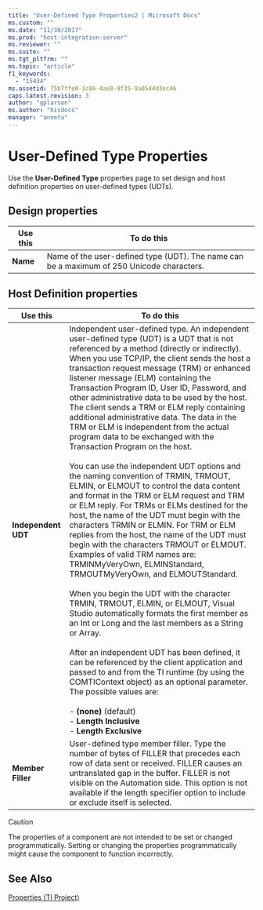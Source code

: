 ```yaml
---
title: "User-Defined Type Properties2 | Microsoft Docs"
ms.custom: ""
ms.date: "11/30/2017"
ms.prod: "host-integration-server"
ms.reviewer: ""
ms.suite: ""
ms.tgt_pltfrm: ""
ms.topic: "article"
f1_keywords: 
  - "15434"
ms.assetid: 75b7ffe0-1c86-4ae8-9f35-9a0544d3ec46
caps.latest.revision: 3
author: "gplarsen"
ms.author: "hisdocs"
manager: "anneta"
---
```

# User-Defined Type Properties
Use the **User-Defined Type** properties page to set design and host definition properties on user-defined types (UDTs).  
  
## Design properties  
  
|Use this|To do this|  
|--------------|----------------|  
|**Name**|Name of the user-defined type (UDT). The name can be a maximum of 250 Unicode characters.|  
  
## Host Definition properties  
  
|Use this|To do this|  
|--------------|----------------|  
|**Independent UDT**|Independent user-defined type. An independent user-defined type (UDT) is a UDT that is not referenced by a method (directly or indirectly). When you use TCP/IP, the client sends the host a transaction request message (TRM) or enhanced listener message (ELM) containing the Transaction Program ID, User ID, Password, and other administrative data to be used by the host. The client sends a TRM or ELM reply containing additional administrative data. The data in the TRM or ELM is independent from the actual program data to be exchanged with the Transaction Program on the host.<br /><br /> You can use the independent UDT options and the naming convention of TRMIN, TRMOUT, ELMIN, or ELMOUT to control the data content and format in the TRM or ELM request and TRM or ELM reply. For TRMs or ELMs destined for the host, the name of the UDT must begin with the characters TRMIN or ELMIN. For TRM or ELM replies from the host, the name of the UDT must begin with the characters TRMOUT or ELMOUT. Examples of valid TRM names are: TRMINMyVeryOwn, ELMINStandard, TRMOUTMyVeryOwn, and ELMOUTStandard.<br /><br /> When you begin the UDT with the character TRMIN, TRMOUT, ELMIN, or ELMOUT, Visual Studio automatically formats the first member as an Int or Long and the last members as a String or Array.<br /><br /> After an independent UDT has been defined, it can be referenced by the client application and passed to and from the TI runtime (by using the COMTIContext object) as an optional parameter. The possible values are:<br /><br /> -   **(none)** (default)<br />-   **Length Inclusive**<br />-   **Length Exclusive**|  
|**Member Filler**|User-defined type member filler. Type the number of bytes of FILLER that precedes each row of data sent or received. FILLER causes an untranslated gap in the buffer. FILLER is not visible on the Automation side. This option is not available if the length specifier option to include or exclude itself is selected.|  
  
> [!CAUTION]
>  The properties of a component are not intended to be set or changed programmatically. Setting or changing the properties programmatically might cause the component to function incorrectly.  
  
## See Also  
 [Properties (TI Project)](../core/properties-ti-project-2.md)